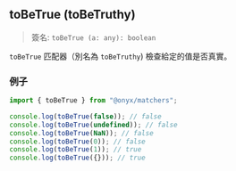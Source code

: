 ## toBeTrue (toBeTruthy)

> 簽名: `toBeTrue (a: any): boolean`

`toBeTrue` 匹配器（別名為 `toBeTruthy`) 檢查給定的值是否真實。

### 例子

```ts
import { toBeTrue } from "@onyx/matchers";

console.log(toBeTrue(false)); // false
console.log(toBeTrue(undefined)); // false
console.log(toBeTrue(NaN)); // false
console.log(toBeTrue(0)); // false
console.log(toBeTrue(1)); // true
console.log(toBeTrue({})); // true
```
